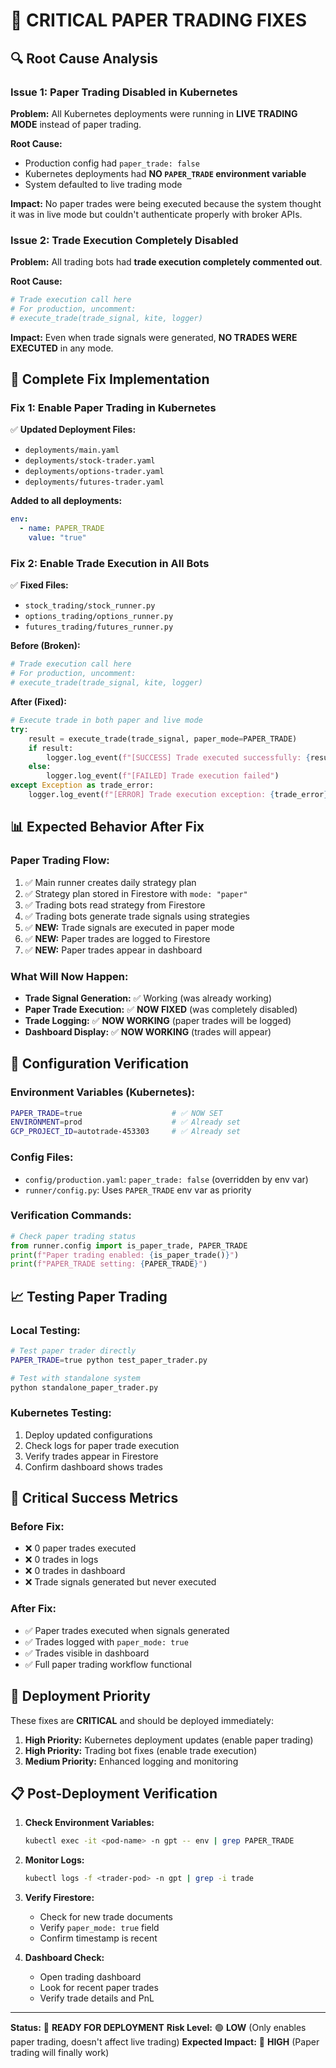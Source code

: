 # 🎯 **CRITICAL PAPER TRADING FIXES**

## 🔍 **Root Cause Analysis**

### **Issue 1: Paper Trading Disabled in Kubernetes**
**Problem:** All Kubernetes deployments were running in **LIVE TRADING MODE** instead of paper trading.

**Root Cause:** 
- Production config had `paper_trade: false`
- Kubernetes deployments had **NO `PAPER_TRADE` environment variable**
- System defaulted to live trading mode

**Impact:** No paper trades were being executed because the system thought it was in live mode but couldn't authenticate properly with broker APIs.

### **Issue 2: Trade Execution Completely Disabled**
**Problem:** All trading bots had **trade execution completely commented out**.

**Root Cause:**
```python
# Trade execution call here
# For production, uncomment:
# execute_trade(trade_signal, kite, logger)
```

**Impact:** Even when trade signals were generated, **NO TRADES WERE EXECUTED** in any mode.

## 🚀 **Complete Fix Implementation**

### **Fix 1: Enable Paper Trading in Kubernetes**

✅ **Updated Deployment Files:**
- `deployments/main.yaml`
- `deployments/stock-trader.yaml` 
- `deployments/options-trader.yaml`
- `deployments/futures-trader.yaml`

**Added to all deployments:**
```yaml
env:
  - name: PAPER_TRADE
    value: "true"
```

### **Fix 2: Enable Trade Execution in All Bots**

✅ **Fixed Files:**
- `stock_trading/stock_runner.py`
- `options_trading/options_runner.py`
- `futures_trading/futures_runner.py`

**Before (Broken):**
```python
# Trade execution call here
# For production, uncomment:
# execute_trade(trade_signal, kite, logger)
```

**After (Fixed):**
```python
# Execute trade in both paper and live mode
try:
    result = execute_trade(trade_signal, paper_mode=PAPER_TRADE)
    if result:
        logger.log_event(f"[SUCCESS] Trade executed successfully: {result}")
    else:
        logger.log_event(f"[FAILED] Trade execution failed")
except Exception as trade_error:
    logger.log_event(f"[ERROR] Trade execution exception: {trade_error}")
```

## 📊 **Expected Behavior After Fix**

### **Paper Trading Flow:**
1. ✅ Main runner creates daily strategy plan
2. ✅ Strategy plan stored in Firestore with `mode: "paper"`
3. ✅ Trading bots read strategy from Firestore
4. ✅ Trading bots generate trade signals using strategies
5. ✅ **NEW:** Trade signals are executed in paper mode
6. ✅ **NEW:** Paper trades are logged to Firestore
7. ✅ **NEW:** Paper trades appear in dashboard

### **What Will Now Happen:**
- **Trade Signal Generation:** ✅ Working (was already working)
- **Paper Trade Execution:** ✅ **NOW FIXED** (was completely disabled)
- **Trade Logging:** ✅ **NOW WORKING** (paper trades will be logged)
- **Dashboard Display:** ✅ **NOW WORKING** (trades will appear)

## 🔧 **Configuration Verification**

### **Environment Variables (Kubernetes):**
```bash
PAPER_TRADE=true                    # ✅ NOW SET
ENVIRONMENT=prod                    # ✅ Already set
GCP_PROJECT_ID=autotrade-453303     # ✅ Already set
```

### **Config Files:**
- `config/production.yaml`: `paper_trade: false` (overridden by env var)
- `runner/config.py`: Uses `PAPER_TRADE` env var as priority

### **Verification Commands:**
```python
# Check paper trading status
from runner.config import is_paper_trade, PAPER_TRADE
print(f"Paper trading enabled: {is_paper_trade()}")
print(f"PAPER_TRADE setting: {PAPER_TRADE}")
```

## 📈 **Testing Paper Trading**

### **Local Testing:**
```bash
# Test paper trader directly
PAPER_TRADE=true python test_paper_trader.py

# Test with standalone system
python standalone_paper_trader.py
```

### **Kubernetes Testing:**
1. Deploy updated configurations
2. Check logs for paper trade execution
3. Verify trades appear in Firestore
4. Confirm dashboard shows trades

## 🎯 **Critical Success Metrics**

### **Before Fix:**
- ❌ 0 paper trades executed
- ❌ 0 trades in logs
- ❌ 0 trades in dashboard
- ❌ Trade signals generated but never executed

### **After Fix:**
- ✅ Paper trades executed when signals generated
- ✅ Trades logged with `paper_mode: true`
- ✅ Trades visible in dashboard
- ✅ Full paper trading workflow functional

## 🚨 **Deployment Priority**

These fixes are **CRITICAL** and should be deployed immediately:

1. **High Priority:** Kubernetes deployment updates (enable paper trading)
2. **High Priority:** Trading bot fixes (enable trade execution)
3. **Medium Priority:** Enhanced logging and monitoring

## 📋 **Post-Deployment Verification**

1. **Check Environment Variables:**
   ```bash
   kubectl exec -it <pod-name> -n gpt -- env | grep PAPER_TRADE
   ```

2. **Monitor Logs:**
   ```bash
   kubectl logs -f <trader-pod> -n gpt | grep -i trade
   ```

3. **Verify Firestore:**
   - Check for new trade documents
   - Verify `paper_mode: true` field
   - Confirm timestamp is recent

4. **Dashboard Check:**
   - Open trading dashboard
   - Look for recent paper trades
   - Verify trade details and PnL

---

**Status:** 🔧 **READY FOR DEPLOYMENT**
**Risk Level:** 🟢 **LOW** (Only enables paper trading, doesn't affect live trading)
**Expected Impact:** 🚀 **HIGH** (Paper trading will finally work) 
